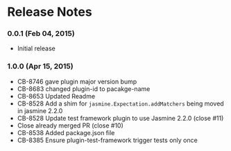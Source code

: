 <!--
#
# Licensed to the Apache Software Foundation (ASF) under one
# or more contributor license agreements.  See the NOTICE file
# distributed with this work for additional information
# regarding copyright ownership.  The ASF licenses this file
# to you under the Apache License, Version 2.0 (the
# "License"); you may not use this file except in compliance
# with the License.  You may obtain a copy of the License at
# 
# http://www.apache.org/licenses/LICENSE-2.0
# 
# Unless required by applicable law or agreed to in writing,
# software distributed under the License is distributed on an
# "AS IS" BASIS, WITHOUT WARRANTIES OR CONDITIONS OF ANY
#  KIND, either express or implied.  See the License for the
# specific language governing permissions and limitations
# under the License.
#
-->
# Release Notes


### 0.0.1 (Feb 04, 2015)
* Initial release

### 1.0.0 (Apr 15, 2015)
* CB-8746 gave plugin major version bump
* CB-8683 changed plugin-id to pacakge-name
* CB-8653 Updated Readme
* CB-8528 Add a shim for `jasmine.Expectation.addMatchers` being moved in jasmine 2.2.0
* CB-8528 Update test framework plugin to use Jasmine 2.2.0 (close #11)
* Close already merged PR (close #10)
* CB-8538 Added package.json file
* CB-8385 Ensure plugin-test-framework trigger tests only once

